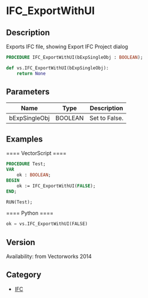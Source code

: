 # IFC_ExportWithUI

## Description
Exports IFC file, showing Export IFC Project dialog

```pascal
PROCEDURE IFC_ExportWithUI(bExpSingleObj : BOOLEAN);
```

```python
def vs.IFC_ExportWithUI(bExpSingleObj):
    return None
```

## Parameters
|Name|Type|Description|
|---|---|---|
|bExpSingleObj|BOOLEAN|Set to False.|

## Examples
==== VectorScript ====
```pascal
PROCEDURE Test;
VAR
	ok : BOOLEAN;
BEGIN
	ok := IFC_ExportWithUI(FALSE);
END;

RUN(Test);
```
==== Python ====
```python
ok = vs.IFC_ExportWithUI(FALSE)
```

## Version
Availability: from Vectorworks 2014

## Category
* [IFC](../Categories/IFC.md)
